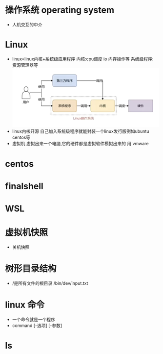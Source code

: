 # 操作系统 operating system
- 人机交互的中介

# Linux
- linux=linux内核+系统级应用程序
内核:cpu调度 io  内存操作等
系统级程序: 资源管理器等
![alt text](image.png)
- linux内核开源
自己加入系统级程序就能封装一个linux发行版例如ubuntu centos等
- 虚拟机
虚拟出来一个电脑,它的硬件都是虚拟软件模拟出来的
用 vmware

# centos


# finalshell

# WSL

# 虚拟机快照
- 关机快照

# 树形目录结构
- /是所有文件的根目录 
/bin/dev/input.txt

# linux 命令
- 一个命令就是一个程序
- command [-选项] [-参数]

# ls
